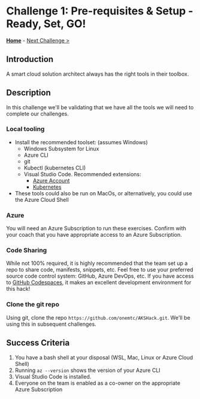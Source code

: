 # Challenge 1: Pre-requisites & Setup - Ready, Set, GO! 

**[Home](../README.md)** - [Next Challenge >](02-acr.md)

## Introduction

A smart cloud solution architect always has the right tools in their toolbox. 

## Description

In this challenge we'll be validating that we have all the tools we will need to complete our challenges.

### Local tooling
- Install the recommended toolset: (assumes Windows)
    - Windows Subsystem for Linux
    - Azure CLI
    - git 
    - Kubectl (kubernetes CLI)
    - Visual Studio Code.  Recommended extensions:
      - [Azure Account](https://marketplace.visualstudio.com/items?itemName=ms-vscode.azure-account)
      - [Kubernetes](https://marketplace.visualstudio.com/items?itemName=ms-kubernetes-tools.vscode-kubernetes-tools)
- These tools could also be run on MacOs, or alternatively, you could use the Azure Cloud Shell

### Azure

You will need an Azure Subscription to run these exercises.  Confirm with your coach that you have appropriate access to an Azure Subscription.

### Code Sharing

While not 100% required, it is highly recommended that the team set up a repo to share code, manifests, snippets, etc.  Feel free to use your preferred source code control system:  GitHub, Azure DevOps, etc.  If you have access to [GitHub Codespaces](https://github.com/features/codespaces), it makes an excellent development environment for this hack!

### Clone the git repo 
Using git, clone the repo `https://github.com/onemtc/AKSHack.git`.  We'll be using this in subsequent challenges.

## Success Criteria

1. You have a bash shell at your disposal (WSL, Mac, Linux or Azure Cloud Shell)
1. Running `az --version` shows the version of your Azure CLI
1. Visual Studio Code is installed.
2. Everyone on the team is enabled as a co-owner on the appropriate Azure Subscription

